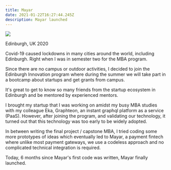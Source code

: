 ```yaml
---
title: Mayar
date: 2021-01-22T16:27:44.245Z
description: Mayar launched
---
```

![](/img/mayarlogo-small.png)



Edinburgh, UK 2020

Covid-19 caused lockdowns in many cities around the world, including Edinburgh. Right when I was in semester two for the MBA program.

Since there are no campus or outdoor activities, I decided to join the Edinburgh Innovation program where during the summer we will take part in a bootcamp about startups and get grants from campus.

It's great to get to know so many friends from the startup ecosystem in Edinburgh and be mentored by experienced mentors.

I brought my startup that I was working on amidst my busy MBA studies with my colleague Eka, Graphteon, an instant graphql platform as a service (PaaS). However, after joining the program, and validating our technology, it turned out that this technology was too early to be widely adopted.

In between writing the final project / capstone MBA, I tried coding some more prototypes of ideas which eventually led to Mayar, a payment fintech where unlike most payment gateways, we use a codeless approach and no complicated technical integration is required.

Today, 6 months since Mayar's first code was written, Mayar finally launched.